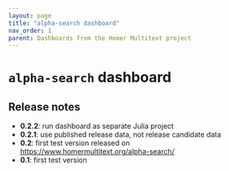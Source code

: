 ```yaml
---
layout: page
title: "alpha-search dashboard"
nav_order: 1
parent: Dashboards from the Homer Multitext project
---
```


# `alpha-search` dashboard


## Release notes

- **0.2.2**: run dashboard as separate Julia project
- **0.2.1**: use published release data, not release candidate data
- **0.2**: first test version released on https://www.homermultitext.org/alpha-search/
- **0.1**: first test version 
